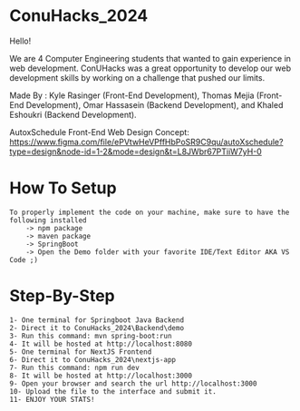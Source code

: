 # ConuHacks_2024

Hello!

We are 4 Computer Engineering students that wanted to gain experience in web development.
ConUHacks was a great opportunity to develop our web development skills by working on a challenge that pushed our limits.

Made By :
Kyle Rasinger (Front-End Development), 
Thomas Mejia (Front-End Development), 
Omar Hassasein (Backend Development), and 
Khaled Eshoukri (Backend Development).

AutoxSchedule Front-End Web Design Concept: https://www.figma.com/file/ePVtwHeVPffHbPoSR9C9qu/autoXschedule?type=design&node-id=1-2&mode=design&t=L8JWbr67PTiiW7yH-0

# How To Setup
	To properly implement the code on your machine, make sure to have the following installed 
  		-> npm package
  		-> maven package
  		-> SpringBoot
  		-> Open the Demo folder with your favorite IDE/Text Editor AKA VS Code ;)

# Step-By-Step
	1- One terminal for Springboot Java Backend
  	2- Direct it to ConuHacks_2024\Backend\demo
  	3- Run this command: mvn spring-boot:run
  	4- It will be hosted at http://localhost:8080
	5- One terminal for NextJS Frontend
  	6- Direct it to ConuHacks_2024\nextjs-app
 	7- Run this command: npm run dev
  	8- It will be hosted at http://localhost:3000
	9- Open your browser and search the url http://localhost:3000
	10- Upload the file to the interface and submit it.
	11- ENJOY YOUR STATS!
